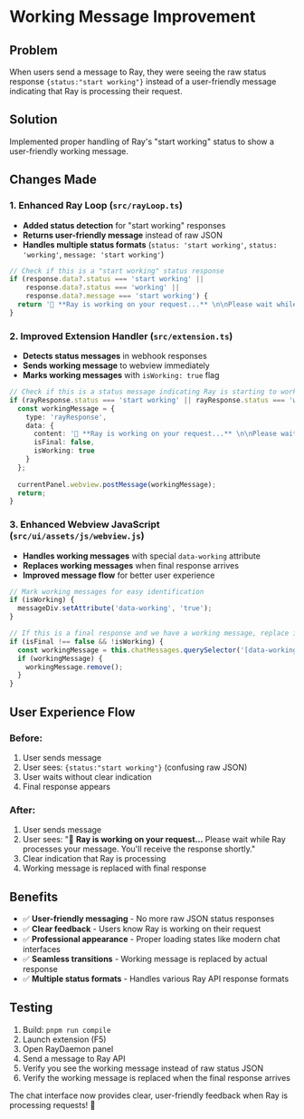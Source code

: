 # Working Message Improvement

## Problem
When users send a message to Ray, they were seeing the raw status response `{status:"start working"}` instead of a user-friendly message indicating that Ray is processing their request.

## Solution
Implemented proper handling of Ray's "start working" status to show a user-friendly working message.

## Changes Made

### 1. Enhanced Ray Loop (`src/rayLoop.ts`)
- **Added status detection** for "start working" responses
- **Returns user-friendly message** instead of raw JSON
- **Handles multiple status formats** (`status: 'start working'`, `status: 'working'`, `message: 'start working'`)

```typescript
// Check if this is a "start working" status response
if (response.data?.status === 'start working' || 
    response.data?.status === 'working' ||
    response.data?.message === 'start working') {
  return '🔄 **Ray is working on your request...** \n\nPlease wait while Ray processes your message. You\'ll receive the response shortly.';
}
```

### 2. Improved Extension Handler (`src/extension.ts`)
- **Detects status messages** in webhook responses
- **Sends working message** to webview immediately
- **Marks working messages** with `isWorking: true` flag

```typescript
// Check if this is a status message indicating Ray is starting to work
if (rayResponse.status === 'start working' || rayResponse.status === 'working') {
  const workingMessage = {
    type: 'rayResponse',
    data: {
      content: '🔄 **Ray is working on your request...** \n\nPlease wait while Ray processes your message. You\'ll receive the response shortly.',
      isFinal: false,
      isWorking: true
    }
  };
  
  currentPanel.webview.postMessage(workingMessage);
  return;
}
```

### 3. Enhanced Webview JavaScript (`src/ui/assets/js/webview.js`)
- **Handles working messages** with special `data-working` attribute
- **Replaces working messages** when final response arrives
- **Improved message flow** for better user experience

```javascript
// Mark working messages for easy identification
if (isWorking) {
  messageDiv.setAttribute('data-working', 'true');
}

// If this is a final response and we have a working message, replace it
if (isFinal !== false && !isWorking) {
  const workingMessage = this.chatMessages.querySelector('[data-working="true"]');
  if (workingMessage) {
    workingMessage.remove();
  }
}
```

## User Experience Flow

### Before:
1. User sends message
2. User sees: `{status:"start working"}` (confusing raw JSON)
3. User waits without clear indication
4. Final response appears

### After:
1. User sends message
2. User sees: "🔄 **Ray is working on your request...** Please wait while Ray processes your message. You'll receive the response shortly."
3. Clear indication that Ray is processing
4. Working message is replaced with final response

## Benefits
- ✅ **User-friendly messaging** - No more raw JSON status responses
- ✅ **Clear feedback** - Users know Ray is working on their request
- ✅ **Professional appearance** - Proper loading states like modern chat interfaces
- ✅ **Seamless transitions** - Working message is replaced by actual response
- ✅ **Multiple status formats** - Handles various Ray API response formats

## Testing
1. Build: `pnpm run compile`
2. Launch extension (F5)
3. Open RayDaemon panel
4. Send a message to Ray API
5. Verify you see the working message instead of raw status JSON
6. Verify the working message is replaced when the final response arrives

The chat interface now provides clear, user-friendly feedback when Ray is processing requests! 🎉